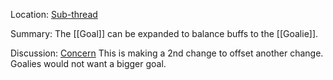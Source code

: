 Location: [Sub-thread](https://discord.com/channels/1092928496474521700/1121897198184046773/1121952266841227375)

Summary:
The [[Goal]] can be expanded to balance buffs to the [[Goalie]].

Discussion:
[Concern](https://discord.com/channels/1092928496474521700/1121897198184046773/1121954198884458617) This is making a 2nd change to offset another change. Goalies would not want a bigger goal. 
